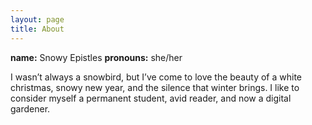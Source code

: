 ```yaml
---
layout: page
title: About
---
```


**name:** Snowy Epistles 
**pronouns:** she/her 

I wasn’t always a snowbird, but I’ve come to love the beauty of a white christmas, snowy new year, and the silence that winter brings. I like to consider myself a permanent student, avid reader, and now a digital gardener.
